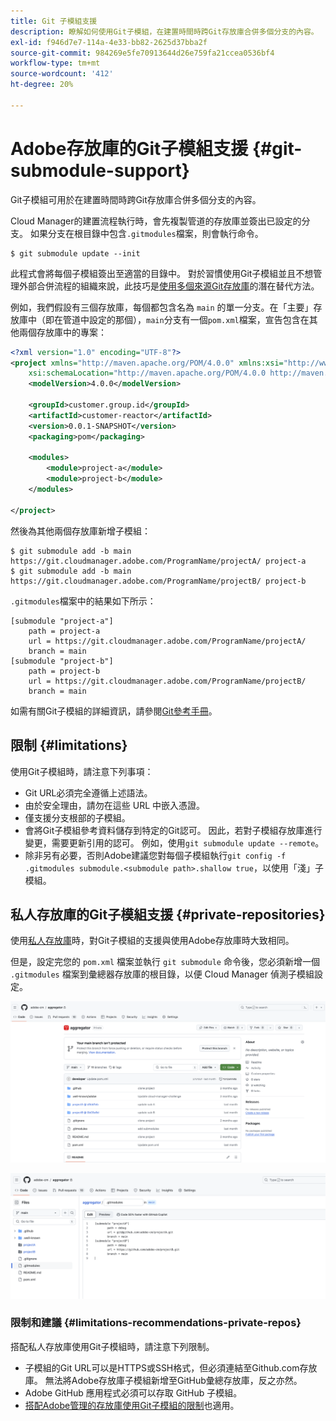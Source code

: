 ```yaml
---
title: Git 子模組支援
description: 瞭解如何使用Git子模組，在建置時間時跨Git存放庫合併多個分支的內容。
exl-id: f946d7e7-114a-4e33-bb82-2625d37bba2f
source-git-commit: 984269e5fe70913644d26e759fa21ccea0536bf4
workflow-type: tm+mt
source-wordcount: '412'
ht-degree: 20%

---
```


# Adobe存放庫的Git子模組支援 {#git-submodule-support}

Git子模組可用於在建置時間時跨Git存放庫合併多個分支的內容。

Cloud Manager的建置流程執行時，會先複製管道的存放庫並簽出已設定的分支。 如果分支在根目錄中包含`.gitmodules`檔案，則會執行命令。

```
$ git submodule update --init
```

此程式會將每個子模組簽出至適當的目錄中。 對於習慣使用Git子模組並且不想管理外部合併流程的組織來說，此技巧是[使用多個來源Git存放庫](/help/managing-code/multiple-git-repos.md)的潛在替代方法。

例如，我們假設有三個存放庫，每個都包含名為 `main` 的單一分支。在「主要」存放庫中（即在管道中設定的那個），`main`分支有一個`pom.xml`檔案，宣告包含在其他兩個存放庫中的專案：

```xml
<?xml version="1.0" encoding="UTF-8"?>
<project xmlns="http://maven.apache.org/POM/4.0.0" xmlns:xsi="http://www.w3.org/2001/XMLSchema-instance"
    xsi:schemaLocation="http://maven.apache.org/POM/4.0.0 http://maven.apache.org/maven-v4_0_0.xsd">
    <modelVersion>4.0.0</modelVersion>
   
    <groupId>customer.group.id</groupId>
    <artifactId>customer-reactor</artifactId>
    <version>0.0.1-SNAPSHOT</version>
    <packaging>pom</packaging>
   
    <modules>
        <module>project-a</module>
        <module>project-b</module>
    </modules>
   
</project>
```

然後為其他兩個存放庫新增子模組：

```shell
$ git submodule add -b main https://git.cloudmanager.adobe.com/ProgramName/projectA/ project-a
$ git submodule add -b main https://git.cloudmanager.adobe.com/ProgramName/projectB/ project-b
```

`.gitmodules`檔案中的結果如下所示：

```text
[submodule "project-a"]
    path = project-a
    url = https://git.cloudmanager.adobe.com/ProgramName/projectA/
    branch = main
[submodule "project-b"]
    path = project-b
    url = https://git.cloudmanager.adobe.com/ProgramName/projectB/
    branch = main
```

如需有關Git子模組的詳細資訊，請參閱[Git參考手冊](https://git-scm.com/book/en/v2/Git-Tools-Submodules)。

## 限制 {#limitations}

使用Git子模組時，請注意下列事項：

* Git URL必須完全遵循上述語法。
* 由於安全理由，請勿在這些 URL 中嵌入憑證。
* 僅支援分支根部的子模組。
* 會將Git子模組參考資料儲存到特定的Git認可。 因此，若對子模組存放庫進行變更，需要更新引用的認可。 例如，使用`git submodule update --remote`。
* 除非另有必要，否則Adobe建議您對每個子模組執行`git config -f .gitmodules submodule.<submodule path>.shallow true`，以使用「淺」子模組。


## 私人存放庫的Git子模組支援 {#private-repositories}

使用[私人存放庫](private-repositories.md)時，對Git子模組的支援與使用Adobe存放庫時大致相同。

但是，設定完您的 `pom.xml` 檔案並執行 `git submodule` 命令後，您必須新增一個 `.gitmodules` 檔案到彙總器存放庫的根目錄，以便 Cloud Manager 偵測子模組設定。

![.gitmodules 檔案](assets/gitmodules.png)

![彙總器](assets/aggregator.png)

### 限制和建議 {#limitations-recommendations-private-repos}

搭配私人存放庫使用Git子模組時，請注意下列限制。

* 子模組的Git URL可以是HTTPS或SSH格式，但必須連結至Github.com存放庫。 無法將Adobe存放庫子模組新增至GitHub彙總存放庫，反之亦然。
* Adobe GitHub 應用程式必須可以存取 GitHub 子模組。
* [搭配Adobe管理的存放庫使用Git子模組的限制](#limitations-recommendations)也適用。
